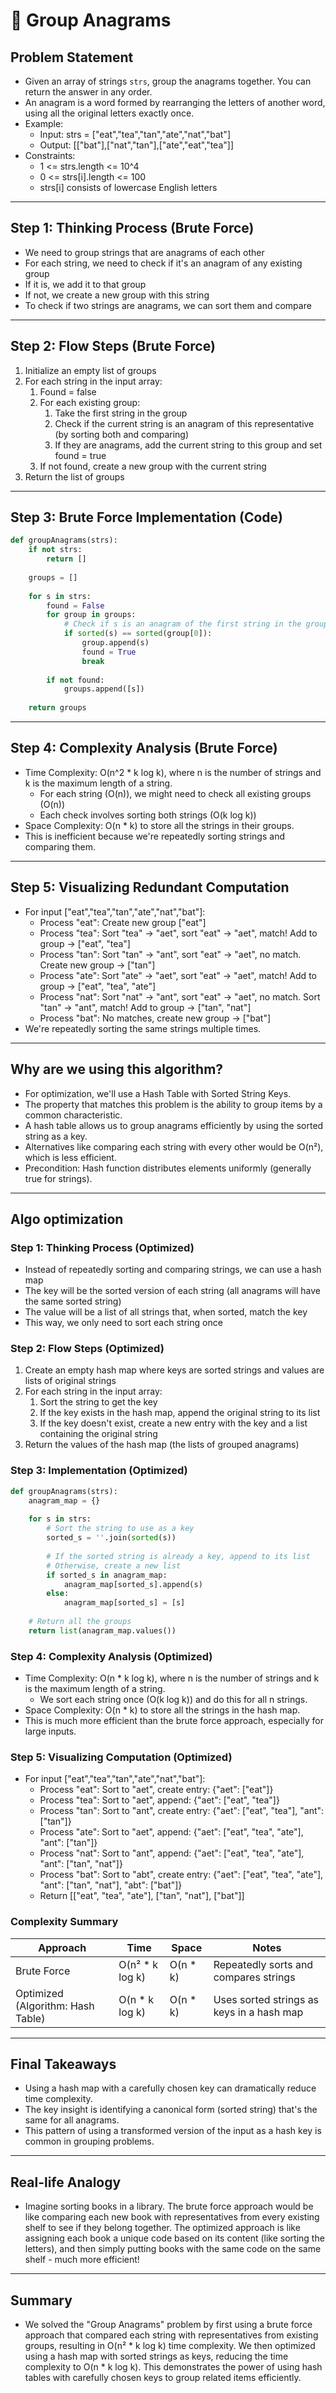 # 📝 Group Anagrams

## **Problem Statement**

* Given an array of strings `strs`, group the anagrams together. You can return the answer in any order.
* An anagram is a word formed by rearranging the letters of another word, using all the original letters exactly once.
* Example:
  * Input: strs = ["eat","tea","tan","ate","nat","bat"]
  * Output: [["bat"],["nat","tan"],["ate","eat","tea"]]
* Constraints:
  * 1 <= strs.length <= 10^4
  * 0 <= strs[i].length <= 100
  * strs[i] consists of lowercase English letters

---

## **Step 1: Thinking Process (Brute Force)**

* We need to group strings that are anagrams of each other
* For each string, we need to check if it's an anagram of any existing group
* If it is, we add it to that group
* If not, we create a new group with this string
* To check if two strings are anagrams, we can sort them and compare

---

## **Step 2: Flow Steps (Brute Force)**

1. Initialize an empty list of groups
2. For each string in the input array:
   1. Found = false
   2. For each existing group:
      1. Take the first string in the group
      2. Check if the current string is an anagram of this representative (by sorting both and comparing)
      3. If they are anagrams, add the current string to this group and set found = true
   3. If not found, create a new group with the current string
3. Return the list of groups

---

## **Step 3: Brute Force Implementation (Code)**

```python
def groupAnagrams(strs):
    if not strs:
        return []
    
    groups = []
    
    for s in strs:
        found = False
        for group in groups:
            # Check if s is an anagram of the first string in the group
            if sorted(s) == sorted(group[0]):
                group.append(s)
                found = True
                break
        
        if not found:
            groups.append([s])
    
    return groups
```

---

## **Step 4: Complexity Analysis (Brute Force)**

* Time Complexity: O(n^2 * k log k), where n is the number of strings and k is the maximum length of a string.
  * For each string (O(n)), we might need to check all existing groups (O(n))
  * Each check involves sorting both strings (O(k log k))
* Space Complexity: O(n * k) to store all the strings in their groups.
* This is inefficient because we're repeatedly sorting strings and comparing them.

---

## **Step 5: Visualizing Redundant Computation**

* For input ["eat","tea","tan","ate","nat","bat"]:
  * Process "eat": Create new group ["eat"]
  * Process "tea": Sort "tea" -> "aet", sort "eat" -> "aet", match! Add to group -> ["eat", "tea"]
  * Process "tan": Sort "tan" -> "ant", sort "eat" -> "aet", no match. Create new group -> ["tan"]
  * Process "ate": Sort "ate" -> "aet", sort "eat" -> "aet", match! Add to group -> ["eat", "tea", "ate"]
  * Process "nat": Sort "nat" -> "ant", sort "eat" -> "aet", no match. Sort "tan" -> "ant", match! Add to group -> ["tan", "nat"]
  * Process "bat": No matches, create new group -> ["bat"]
* We're repeatedly sorting the same strings multiple times.

---

## **Why are we using this algorithm?**

* For optimization, we'll use a Hash Table with Sorted String Keys.
* The property that matches this problem is the ability to group items by a common characteristic.
* A hash table allows us to group anagrams efficiently by using the sorted string as a key.
* Alternatives like comparing each string with every other would be O(n²), which is less efficient.
* Precondition: Hash function distributes elements uniformly (generally true for strings).

---

## **Algo optimization**

### **Step 1: Thinking Process (Optimized)**

* Instead of repeatedly sorting and comparing strings, we can use a hash map
* The key will be the sorted version of each string (all anagrams will have the same sorted string)
* The value will be a list of all strings that, when sorted, match the key
* This way, we only need to sort each string once

### **Step 2: Flow Steps (Optimized)**

1. Create an empty hash map where keys are sorted strings and values are lists of original strings
2. For each string in the input array:
   1. Sort the string to get the key
   2. If the key exists in the hash map, append the original string to its list
   3. If the key doesn't exist, create a new entry with the key and a list containing the original string
3. Return the values of the hash map (the lists of grouped anagrams)

### **Step 3: Implementation (Optimized)**

```python
def groupAnagrams(strs):
    anagram_map = {}
    
    for s in strs:
        # Sort the string to use as a key
        sorted_s = ''.join(sorted(s))
        
        # If the sorted string is already a key, append to its list
        # Otherwise, create a new list
        if sorted_s in anagram_map:
            anagram_map[sorted_s].append(s)
        else:
            anagram_map[sorted_s] = [s]
    
    # Return all the groups
    return list(anagram_map.values())
```

### **Step 4: Complexity Analysis (Optimized)**

* Time Complexity: O(n * k log k), where n is the number of strings and k is the maximum length of a string.
  * We sort each string once (O(k log k)) and do this for all n strings.
* Space Complexity: O(n * k) to store all the strings in the hash map.
* This is much more efficient than the brute force approach, especially for large inputs.

### **Step 5: Visualizing Computation (Optimized)**

* For input ["eat","tea","tan","ate","nat","bat"]:
  * Process "eat": Sort to "aet", create entry: {"aet": ["eat"]}
  * Process "tea": Sort to "aet", append: {"aet": ["eat", "tea"]}
  * Process "tan": Sort to "ant", create entry: {"aet": ["eat", "tea"], "ant": ["tan"]}
  * Process "ate": Sort to "aet", append: {"aet": ["eat", "tea", "ate"], "ant": ["tan"]}
  * Process "nat": Sort to "ant", append: {"aet": ["eat", "tea", "ate"], "ant": ["tan", "nat"]}
  * Process "bat": Sort to "abt", create entry: {"aet": ["eat", "tea", "ate"], "ant": ["tan", "nat"], "abt": ["bat"]}
  * Return [["eat", "tea", "ate"], ["tan", "nat"], ["bat"]]

### **Complexity Summary**

| Approach | Time | Space | Notes |
|---|---|---|---|
| Brute Force | O(n² * k log k) | O(n * k) | Repeatedly sorts and compares strings |
| Optimized (Algorithm: Hash Table) | O(n * k log k) | O(n * k) | Uses sorted strings as keys in a hash map |

---

## **Final Takeaways**

* Using a hash map with a carefully chosen key can dramatically reduce time complexity.
* The key insight is identifying a canonical form (sorted string) that's the same for all anagrams.
* This pattern of using a transformed version of the input as a hash key is common in grouping problems.

---

## **Real-life Analogy**

* Imagine sorting books in a library. The brute force approach would be like comparing each new book with representatives from every existing shelf to see if they belong together. The optimized approach is like assigning each book a unique code based on its content (like sorting the letters), and then simply putting books with the same code on the same shelf - much more efficient!

---

## **Summary**

* We solved the "Group Anagrams" problem by first using a brute force approach that compared each string with representatives from existing groups, resulting in O(n² * k log k) time complexity. We then optimized using a hash map with sorted strings as keys, reducing the time complexity to O(n * k log k). This demonstrates the power of using hash tables with carefully chosen keys to group related items efficiently. 